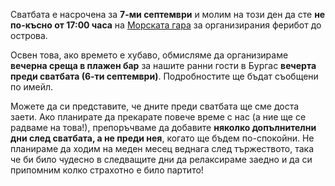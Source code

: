 Сватбата е насрочена за **7-ми септември** и молим на този ден да сте **не по-късно от 17:00 часа** на <a href="https://maps.app.goo.gl/SWhLCrfHW72n8nu38" target="_blank">Морската гара</a> за организирания ферибот до острова.

Освен това, ако времето е хубаво, обмисляме да организираме **вечерна среща в плажен бар** за нашите ранни гости в Бургас **вечерта преди сватбата (6-ти септември)**. Подробностите ще бъдат съобщени по имейл.

Можете да си представите, че дните преди сватбата ще сме доста заети. Ако планирате да прекарате повече време с нас (а ние ще се радваме на това!), препоръчваме да добавите **няколко допълнителни дни след сватбата, а не преди нея**, когато ще бъдем по-спокойни. Не планираме да ходим на меден месец веднага след тържеството, така че би било чудесно в следващите дни да релаксираме заедно и да си припомним колко страхотно е било партито!
